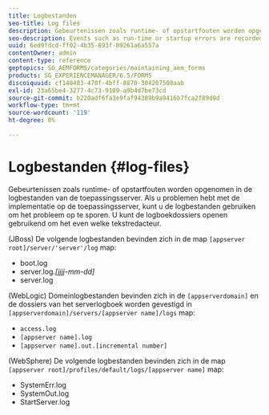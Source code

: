 ```yaml
---
title: Logbestanden
seo-title: Log files
description: Gebeurtenissen zoals runtime- of opstartfouten worden opgenomen in de logbestanden van de toepassingsserver, die kunnen worden geopend met een teksteditor.
seo-description: Events such as run-time or startup errors are recorded to the application server log files, which can be  opened using any text editor.
uuid: 6ed9fdcd-ff02-4b35-893f-09261a6a557a
contentOwner: admin
content-type: reference
geptopics: SG_AEMFORMS/categories/maintaining_aem_forms
products: SG_EXPERIENCEMANAGER/6.5/FORMS
discoiquuid: cf140483-470f-4bff-8870-304207508aab
exl-id: 23a65be4-3277-4c73-9189-a9b4d7be73cd
source-git-commit: b220adf6fa3e9faf94389b9a9416b7fca2f89d9d
workflow-type: tm+mt
source-wordcount: '119'
ht-degree: 0%

---
```


# Logbestanden {#log-files}

Gebeurtenissen zoals runtime- of opstartfouten worden opgenomen in de logbestanden van de toepassingsserver. Als u problemen hebt met de implementatie op de toepassingsserver, kunt u de logbestanden gebruiken om het probleem op te sporen. U kunt de logboekdossiers openen gebruikend om het even welke tekstredacteur.

(JBoss) De volgende logbestanden bevinden zich in de map `[appserver root]/server/'server'/log` map:

* boot.log
* server.log.*[jjjj-mm-dd]*
* server.log

(WebLogic) Domeinlogbestanden bevinden zich in de `[appserverdomain]` en de dossiers van het serverlogboek worden gevestigd in `[appserverdomain]/servers/[appserver name]/logs` map:

* `access.log`
* `[appserver name].log`
* `[appserver name].out.[incremental number]`

(WebSphere) De volgende logbestanden bevinden zich in de map `[appserver root]/profiles/default/logs/[appserver name]` map:

* SystemErr.log
* SystemOut.log
* StartServer.log
